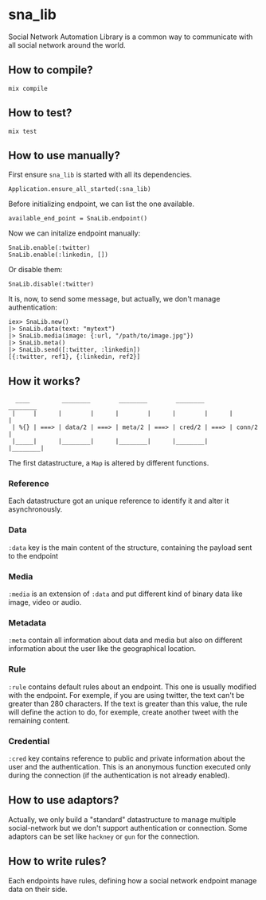 # sna_lib

Social Network Automation Library is a common way to communicate with
all social network around the world.

## How to compile?

    mix compile

## How to test?

    mix test

## How to use manually?

First ensure `sna_lib` is started with all its dependencies.

    Application.ensure_all_started(:sna_lib)

Before initializing endpoint, we can list the one available.

    available_end_point = SnaLib.endpoint()

Now we can initalize endpoint manually:

    SnaLib.enable(:twitter)
    SnaLib.enable(:linkedin, [])
    
Or disable them:

    SnaLib.disable(:twitter)
    
It is, now, to send some message, but actually, we don't manage
authentication:

    iex> SnaLib.new()
    |> SnaLib.data(text: "mytext")
    |> SnaLib.media(image: {:url, "/path/to/image.jpg"})
    |> SnaLib.meta()
    |> SnaLib.send([:twitter, :linkedin])
    [{:twitter, ref1}, {:linkedin, ref2}]

## How it works?

```
  ____         ________        ________        ________        ________
 |     |      |        |      |        |      |        |      |        |
 | %{} | ===> | data/2 | ===> | meta/2 | ===> | cred/2 | ===> | conn/2 |
 |_____|      |________|      |________|      |________|      |________|

```

The first datastructure, a `Map` is altered by different functions.

### Reference

Each datastructure got an unique reference to identify it and alter it
asynchronously.

### Data

`:data` key is the main content of the structure, containing the
payload sent to the endpoint

### Media

`:media` is an extension of `:data` and put different kind of binary
data like image, video or audio.

### Metadata

`:meta` contain all information about data and media but also on
different information about the user like the geographical location.

### Rule

`:rule` contains default rules about an endpoint. This one is usually
modified with the endpoint. For exemple, if you are using twitter, the
text can't be greater than 280 characters. If the text is greater than
this value, the rule will define the action to do, for exemple, create
another tweet with the remaining content.

### Credential

`:cred` key contains reference to public and private information about
the user and the authentication. This is an anonymous function
executed only during the connection (if the authentication is not
already enabled).

## How to use adaptors?

Actually, we only build a "standard" datastructure to manage multiple
social-network but we don't support authentication or connection. Some
adaptors can be set like `hackney` or `gun` for the connection.

## How to write rules?

Each endpoints have rules, defining how a social network endpoint
manage data on their side.

